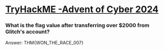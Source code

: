 # [TryHackME -Advent of Cyber 2024](https://tryhackme.com/r/room/adventofcyber2024)

### What is the flag value after transferring over $2000 from Glitch's account?
Answer: THM{WON_THE_RACE_007}
